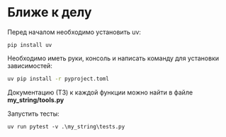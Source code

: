 # Ближе к делу
Перед началом необходимо установить uv:
```
pip install uv
```

Необходимо иметь руки, консоль и написать команду для установки зависимостей:
```bash
uv pip install -r pyproject.toml
```

Документацию (ТЗ) к каждой функции можно найти в файле **my_string/tools.py**

Запустить тесты:
```
uv run pytest -v .\my_string\tests.py
```
